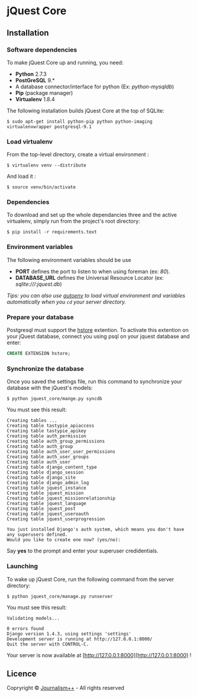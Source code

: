 # jQuest Core
## Installation
### Software dependencies
To make jQuest Core up and running, you need:

* **Python** 2.7.3
* **PostGreSQL** 9.*
* A database connector/interface for python (Ex: *python-mysqldb*)
* **Pip** (package manager)
* **Virtualenv** 1.8.4

The following installation builds jQuest Core at the top of SQLite:

    $ sudo apt-get install python-pip python python-imaging virtualenvwrapper postgresql-9.1 

### Load virtualenv
From the top-level directory, create a virtual environment :

    $ virtualenv venv --distribute

And load it :
    
    $ source venv/bin/activate

### Dependencies
To download and set up the whole dependancies three and the active virtualenv, simply run from the project's root directory:

    $ pip install -r requirements.text

### Environment variables
The following environment variables should be use 

* **PORT** defines the port to listen to when using foreman (ex: *80*).
* **DATABASE_URL** defines the Universal Resource Locator (ex: *sqlite:///:jquest.db*) 
    
*Tips: you can also use [autoenv](https://github.com/kennethreitz/autoenv) to load virtual environment and variables automatically when you `cd` your server directory.*

### Prepare your database
Postgresql must support the [hstore](http://www.postgresql.org/docs/9.0/interactive/hstore.html) extention. To activate this extention on your jQuest database, connect you using psql on your jquest database and enter:

```sql
CREATE EXTENSION hstore;
```

### Synchronize the database
Once you saved the settings file, run this command to synchronize your database with the jQuest's models:

    $ python jquest_core/mange.py syncdb

You must see this result:  
    
    Creating tables ...
    Creating table tastypie_apiaccess
    Creating table tastypie_apikey
    Creating table auth_permission
    Creating table auth_group_permissions
    Creating table auth_group
    Creating table auth_user_user_permissions
    Creating table auth_user_groups
    Creating table auth_user
    Creating table django_content_type
    Creating table django_session
    Creating table django_site
    Creating table django_admin_log
    Creating table jquest_instance
    Creating table jquest_mission
    Creating table jquest_missionrelationship
    Creating table jquest_language
    Creating table jquest_post
    Creating table jquest_useroauth
    Creating table jquest_userprogression

    You just installed Django's auth system, which means you don't have any superusers defined.
    Would you like to create one now? (yes/no): 

Say **yes** to the prompt and enter your superuser credidentials. 


### Launching
To wake up jQuest Core, run the following command from the server directory:

    $ python jquest_core/manage.py runserver

You must see this result:

    Validating models...

    0 errors found
    Django version 1.4.3, using settings 'settings'
    Development server is running at http://127.0.0.1:8000/
    Quit the server with CONTROL-C.

Your server is now available at [http://127.0.0.1:8000](http://127.0.0.1:8000) !

## Licence
Copryright © [Journalism++](http://jplusplus.org) - All rights reserved